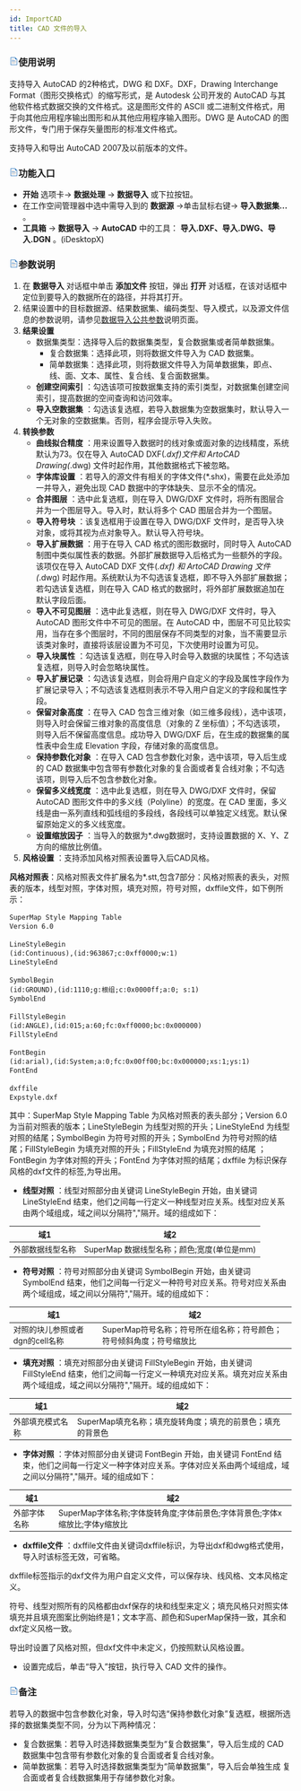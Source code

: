 ```yaml
---
id: ImportCAD
title: CAD 文件的导入  
---  
```

### ![](../../img/read.gif)使用说明

支持导入 AutoCAD 的2种格式，DWG 和 DXF。DXF，Drawing Interchange Format（图形交换格式）的缩写形式，是
Autodesk 公司开发的 AutoCAD 与其他软件格式数据交换的文件格式。这是图形文件的 ASCII
或二进制文件格式，用于向其他应用程序输出图形和从其他应用程序输入图形。DWG 是 AutoCAD 的图形文件，专门用于保存矢量图形的标准文件格式。

支持导入和导出 AutoCAD 2007及以前版本的文件。

### ![](../../img/read.gif)功能入口

* **开始** 选项卡-> **数据处理** -> **数据导入** 或下拉按钮。
* 在工作空间管理器中选中需导入到的 **数据源** ->单击鼠标右键-> **导入数据集...** 。
* **工具箱** -> **数据导入** -> **AutoCAD** 中的工具： **导入.DXF、导入.DWG、导入.DGN** 。(iDesktopX)

### ![](../../img/read.gif)参数说明

1. 在 **数据导入** 对话框中单击 **添加文件** 按钮，弹出 **打开** 对话框，在该对话框中定位到要导入的数据所在的路径，并将其打开。
2. 结果设置中的目标数据源、结果数据集、编码类型、导入模式，以及源文件信息的参数说明，请参见[数据导入公共参数](ParameterSettingDia)说明页面。
3. **结果设置**
    * 数据集类型：选择导入后的数据集类型，复合数据集或者简单数据集。 
      * 复合数据集：选择此项，则将数据文件导入为 CAD 数据集。  
      * 简单数据集：选择此项，则将数据文件导入为简单数据集，即点、线、面、文本、属性、复合线、复合面数据集。
    * **创建空间索引** ：勾选该项可按数据集支持的索引类型，对数据集创建空间索引，提高数据的空间查询和访问效率。
    * **导入空数据集** ：勾选该复选框，若导入数据集为空数据集时，默认导入一个无对象的空数据集。否则，程序会提示导入失败。
4. **转换参数**
    * **曲线拟合精度** ：用来设置导入数据时的线对象或面对象的边线精度，系统默认为73。仅在导入 AutoCAD DXF(*.dxf)文件和 ArtoCAD Drawing(*.dwg) 文件时起作用，其他数据格式下被忽略。
    * **字体库设置** ：若导入的源文件有相关的字体文件(*.shx)，需要在此处添加一并导入，避免出现 CAD 数据中的字体缺失、显示不全的情况。
    * **合并图层** ：选中此复选框，则在导入 DWG/DXF 文件时，将所有图层合并为一个图层导入。导入时，默认将多个 CAD 图层合并为一个图层。
    * **导入符号块** ：该复选框用于设置在导入 DWG/DXF 文件时，是否导入块对象，或将其视为点对象导入。默认导入符号块。
    * **导入扩展数据** ：用于在导入 CAD 格式的图形数据时，同时导入 AutoCAD 制图中类似属性表的数据。外部扩展数据导入后格式为一些额外的字段。该项仅在导入 AutoCAD DXF 文件(*.dxf) 和 ArtoCAD Drawing 文件(*.dwg) 时起作用。系统默认为不勾选该复选框，即不导入外部扩展数据；若勾选该复选框，则在导入 CAD 格式的数据时，将外部扩展数据追加在默认字段后面。 
    * **导入不可见图层** ：选中此复选框，则在导入 DWG/DXF 文件时，导入 AutoCAD 图形文件中不可见的图层。在 AutoCAD 中，图层不可见比较实用，当存在多个图层时，不同的图层保存不同类型的对象，当不需要显示该类对象时，直接将该层设置为不可见，下次使用时设置为可见。
    * **导入块属性** ：勾选该复选框，则在导入时会导入数据的块属性；不勾选该复选框，则导入时会忽略块属性。
    * **导入扩展记录** ：勾选该复选框，则会将用户自定义的字段及属性字段作为扩展记录导入；不勾选该复选框则表示不导入用户自定义的字段和属性字段。
    * **保留对象高度** ：在导入 CAD 包含三维对象（如三维多段线），选中该项，则导入时会保留三维对象的高度信息（对象的 Z 坐标值）；不勾选该项，则导入后不保留高度信息。成功导入 DWG/DXF 后，在生成的数据集的属性表中会生成 Elevation 字段，存储对象的高度信息。
    * **保持参数化对象** ：在导入 CAD 包含参数化对象，选中该项，导入后生成的 CAD 数据集中包含带有参数化对象的复合面或者复合线对象；不勾选该项，则导入后不包含参数化对象。
    * **保留多义线宽度** ：选中此复选框，则在导入 DWG/DXF 文件时，保留 AutoCAD 图形文件中的多义线（Polyline）的宽度。在 CAD 里面，多义线是由一系列直线和弧线组的多段线，各段线可以单独定义线宽。默认保留原始定义的多义线宽度。
    * **设置缩放因子** ：当导入的数据为*.dwg数据时，支持设置数据的 X、Y、Z 方向的缩放比例值。
5. **风格设置** ：支持添加风格对照表设置导入后CAD风格。 

**风格对照表**：风格对照表文件扩展名为*.stt,包含7部分：风格对照表的表头，对照表的版本，线型对照，字体对照，填充对照，符号对照，dxffile文件，如下例所示：

  
```  
SuperMap Style Mapping Table  
Version 6.0

LineStyleBegin  
(id:Continuous),(id:963867;c:0xff0000;w:1)  
LineStyleEnd

SymbolBegin  
(id:GROUND),(id:1110;g:根组;c:0x0000ff;a:0; s:1)  
SymbolEnd

FillStyleBegin  
(id:ANGLE),(id:015;a:60;fc:0xff0000;bc:0x000000)  
FillStyleEnd

FontBegin  
(id:arial),(id:System;a:0;fc:0x00ff00;bc:0x000000;xs:1;ys:1)  
FontEnd

dxffile  
Expstyle.dxf  
 ``` 

其中：SuperMap Style Mapping Table 为风格对照表的表头部分；Version 6.0
为当前对照表的版本；LineStyleBegin 为线型对照的开头；LineStyleEnd 为线型对照的结尾；SymbolBegin
为符号对照的开头；SymbolEnd 为符号对照的结尾；FillStyleBegin 为填充对照的开头；FillStyleEnd 为填充对照的结尾
；FontBegin 为字体对照的开头；FontEnd 为字体对照的结尾；dxffile 为标识保存风格的dxf文件的标签,为导出用。

  * **线型对照** ：线型对照部分由关键词 LineStyleBegin 开始，由关键词 LineStyleEnd 结束，他们之间每一行定义一种线型对应关系。线型对应关系由两个域组成，域之间以分隔符","隔开。域的组成如下：   
    
  域1 | 域2  
  ---|---  
  外部数据线型名称 | SuperMap 数据线型名称；颜色;宽度(单位是mm)    
    
  * **符号对照** ：符号对照部分由关键词 SymbolBegin 开始，由关键词 SymbolEnd 结束，他们之间每一行定义一种符号对应关系。符号对应关系由两个域组成，域之间以分隔符","隔开。域的组成如下：   

  域1 | 域2  
  ---|---  
  对照的块儿参照或者dgn的cell名称 | SuperMap符号名称；符号所在组名称；符号颜色；符号倾斜角度；符号缩放比    

  * **填充对照** ：填充对照部分由关键词 FillStyleBegin 开始，由关键词 FillStyleEnd 结束，他们之间每一行定义一种填充对应关系。填充对应关系由两个域组成，域之间以分隔符","隔开。域的组成如下：    
    
  域1 | 域2  
  ---|---  
  外部填充模式名称 | SuperMap填充名称；填充旋转角度；填充的前景色；填充的背景色    

  * **字体对照** ：字体对照部分由关键词 FontBegin 开始，由关键词 FontEnd 结束，他们之间每一行定义一种字体对应关系。字体对应关系由两个域组成，域之间以分隔符","隔开。域的组成如下：   
    
  域1 | 域2  
  ---|---  
  外部字体名称 | SuperMap字体名称;字体旋转角度;字体前景色;字体背景色;字体x缩放比;字体y缩放比  

  * **dxffile文件** ：dxffile文件由关键词dxffile标识，为导出dxf和dwg格式使用，导入时该标签无效，可省略。 

  dxffile标签指示的dxf文件为用户自定义文件，可以保存块、线风格、文本风格定义。

  符号、线型对照所有的风格都由dxf保存的块和线型来定义；填充风格只对照实体填充并且填充图案比例始终是1；文本字高、颜色和SuperMap保持一致，其余和dxf定义风格一致。

  导出时设置了风格对照，但dxf文件中未定义，仍按照默认风格设置。

  * 设置完成后，单击“导入”按钮，执行导入 CAD 文件的操作。

### ![](../../img/read.gif)备注

若导入的数据中包含参数化对象，导入时勾选“保持参数化对象”复选框，根据所选择的数据集类型不同，分为以下两种情况：

* 复合数据集：若导入时选择数据集类型为“复合数据集”，导入后生成的 CAD 数据集中包含带有参数化对象的复合面或者复合线对象。
* 简单数据集：若导入时选择数据集类型为“简单数据集”，导入后会单独生成 复合面或者复合线数据集用于存储参数化对象。
